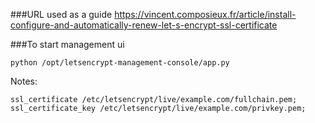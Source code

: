 ###URL used as a guide
https://vincent.composieux.fr/article/install-configure-and-automatically-renew-let-s-encrypt-ssl-certificate

###To start management ui
```
python /opt/letsencrypt-management-console/app.py
```

Notes:
```
ssl_certificate /etc/letsencrypt/live/example.com/fullchain.pem;
ssl_certificate_key /etc/letsencrypt/live/example.com/privkey.pem;
```
